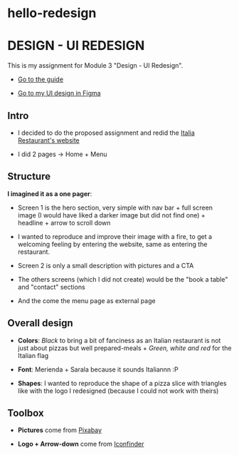 # hello-redesign

# DESIGN - UI REDESIGN

This is my assignment for Module 3 "Design - UI Redesign".

- [Go to the guide](https://io.tskoli.dev/guides/614479b278de2900086b1e9d)

- [Go to my UI design in Figma](https://www.figma.com/file/YzrJn4FYKkJrt4DP0uYMLu/Design---UI-Redesign?node-id=0%3A1)

## Intro

- I decided to do the proposed assignment and redid the [Italia Restaurant's website](http://italia.is/)

- I did 2 pages -> Home + Menu

## Structure

**I imagined it as a one pager**:

- Screen 1 is the hero section, very simple with nav bar + full screen image (I would have liked a darker image but did not find one) + headline + arrow to scroll down

- I wanted to reproduce and improve their image with a fire, to get a welcoming feeling by entering the website, same as entering the restaurant.

- Screen 2 is only a small description with pictures and a CTA

- The others screens (which I did not create) would be the "book a table" and "contact" sections

- And the come the menu page as external page

## Overall design

- **Colors**: _Black_ to bring a bit of fanciness as an Italian restaurant is not just about pizzas but well prepared-meals + _Green, white and red_ for the Italian flag

- **Font**: Merienda + Sarala because it sounds Italiannn :P

- **Shapes**: I wanted to reproduce the shape of a pizza slice with triangles like with the logo I redesigned (because I could not work with theirs)

## Toolbox

- **Pictures** come from [Pixabay](https://pixabay.com/)

- **Logo + Arrow-down** come from [Iconfinder](https://www.iconfinder.com/)

